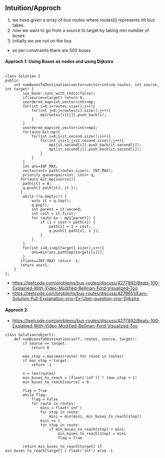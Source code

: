  ## Intuition/Approch

1. we have given a array of bus routes where routes[i] represents ith bus
takes.
2. now we want to go from a source to target by taking min number of buses
3. initially we are not on the bus


* as per constraints there are 500 buses

#### Approch 1:  Using Buses as nodes and using Dijkstra
```

class Solution {
public:
    int numBusesToDestination(vector<vector<int>>& routes, int source, int target) {
        ios_base::sync_with_stdio(false);
        if(source==target) return 0;
        unordered_map<int,vector<int>>mp;
        for(int i=0;i<routes.size();i++){
            for(int j=0;j<routes[i].size();j++){
                mp[routes[i][j]].push_back(i);
            }
        }
        unordered_map<int,vector<int>>mp1;
        for(auto &it:mp){
            for(int i=0;i<it.second.size();i++){
                for(int j=i+1;j<it.second.size();j++){
                    mp1[it.second[i]].push_back(it.second[j]);
                    mp1[it.second[j]].push_back(it.second[i]);
                }
            }
        }
        int ans=INT_MAX;
        vector<int> path(routes.size(), INT_MAX); 
        priority_queue<pair<int, int>> q;
       for(auto &it:mp[source]){ 
        path[it] = 0;
        q.push({ path[it], it });
       }
        while (!q.empty()) {
            auto it = q.top();
            q.pop();
            int parent = it.second;
            int cost = it.first;
            for (auto &x : mp1[parent]) {
                if (1 + cost < path[x]) {
                    path[x] = 1 + cost;
                    q.push({ path[x], x });
                }
            }
        }
        for(int i=0;i<mp[target].size();i++){
            ans=min(ans,path[mp[target][i]]);
        }
       if(ans==INT_MAX) return -1;
       return ans+1;
    }
};
```


* https://leetcode.com/problems/bus-routes/discuss/4277892/Beats-100-Explained-With-Video-Modified-Bellman-Ford-Visualized-Too
* https://leetcode.com/problems/bus-routes/discuss/4278651/Easy-Solution-Full-Explanation-oror-Ex-Uber-question-oror-Dijkstra


#### Approch 2:
* https://leetcode.com/problems/bus-routes/discuss/4277892/Beats-100-Explained-With-Video-Modified-Bellman-Ford-Visualized-Too

```
class Solution(object):
    def numBusesToDestination(self, routes, source, target):
        if source == target:
            return 0

        max_stop = max(max(route) for route in routes)
        if max_stop < target:
            return -1

        n = len(routes)
        min_buses_to_reach = [float('inf')] * (max_stop + 1)
        min_buses_to_reach[source] = 0

        flag = True
        while flag:
            flag = False
            for route in routes:
                mini = float('inf')
                for stop in route:
                    mini = min(mini, min_buses_to_reach[stop])
                mini += 1
                for stop in route:
                    if min_buses_to_reach[stop] > mini:
                        min_buses_to_reach[stop] = mini
                        flag = True

        return min_buses_to_reach[target] if min_buses_to_reach[target] < float('inf') else -1

```

